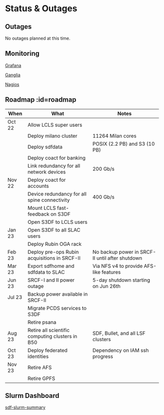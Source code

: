 # Status & Outages

## Outages

No outages planned at this time.

## Monitoring

[Grafana](http://grafana.slac.stanford.edu)

[Ganglia](http://ganglia.slac.stanford.edu)

[Nagios](http://nagios.slac.stanford.edu)
<!---
[InfluxDb](http://influxdb.slac.stanford.edu)

[Prometheus](http://prometheus.slac.stanford.edu)
-->

## Roadmap :id=roadmap

|When	|What	|Notes|
| --- | --- | --- |	
|Oct 22	|Allow LCLS super users	||
|	|Deploy milano cluster	|11264 Milan cores|
|	|Deploy sdfdata	|POSIX (2.2 PB) and S3 (10 PB)|
|	|Deploy coact for banking||	
|	|Link redundancy for all network devices	|200 Gb/s|
|Nov 22	|Deploy coact for accounts	||
|	|Device redundancy for all spine connectivity	|400 Gb/s|
|	|Mount LCLS fast-feedback on S3DF	||
|	|Open S3DF to LCLS users	||
|Jan 23	|Open S3DF to all SLAC users	||
|	|Deploy Rubin OGA rack	||
|Feb 23	|Deploy pre-ops Rubin acquisitions in SRCF-II	|No backup power in SRCF-II until after shutdown|
|Mar 23	|Export sdfhome and sdfdata to SLAC	|Via NFS v4 to provide AFS-like features|
|Jun 23	|SRCF-I and II power outage	|5-day shutdown starting on Jun 26th|
|Jul 23	|Backup power available in SRCF-II	||
|	|Migrate PCDS services to S3DF	||
|	|Retire psana	||
|Aug 23	|Retire all scientific computing clusters in B50	|SDF, Bullet, and all LSF clusters|
|Oct 23	|Deploy federated identities	|Dependency on IAM ssh progress|
|Nov 23	|Retire AFS	||
|	|Retire GPFS	||

## Slurm Dashboard

[sdf-slurm-summary](https://grafana.slac.stanford.edu/d/YW8wlINMk/sdf-slurm-summary?orgId=1&refresh=60s&theme=light&kiosk ':include :type=iframe width=100% height=850px')

